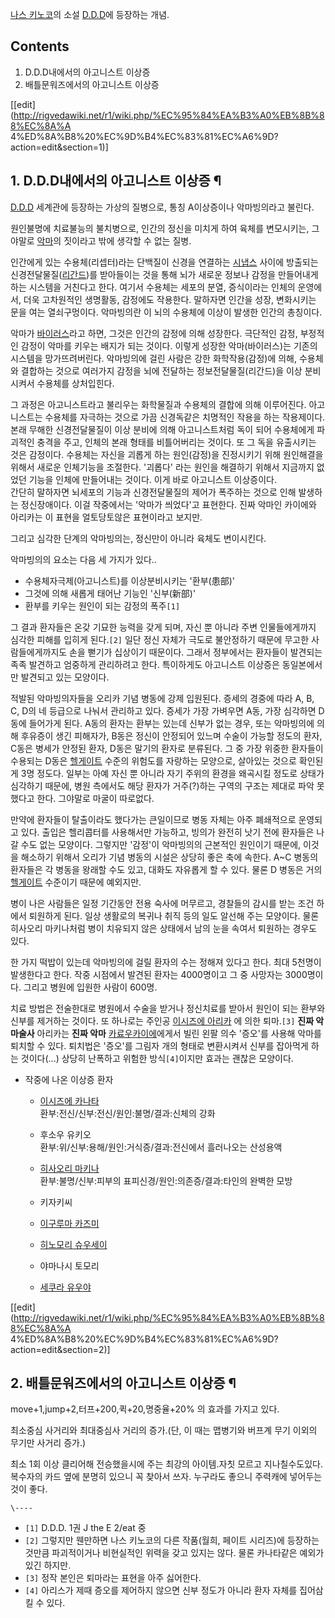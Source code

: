 [나스 키노코](%EB%82%98%EC%8A%A4%20%ED%82%A4%EB%85%B8%EC%BD%94.md)의 소설
[D.D.D](D.D.D.md)에 등장하는 개념.

## Contents

    

1. D.D.D내에서의 아고니스트 이상증 
2. 배틀문워즈에서의 아고니스트 이상증 

[[edit](http://rigvedawiki.net/r1/wiki.php/%EC%95%84%EA%B3%A0%EB%8B%88%EC%8A%A
4%ED%8A%B8%20%EC%9D%B4%EC%83%81%EC%A6%9D?action=edit&section=1)]

## 1. D.D.D내에서의 아고니스트 이상증 ¶

[D.D.D](D.D.D.md) 세계관에 등장하는 가상의 질병으로, 통칭 A이상증이나 악마빙의라고 불린다.

  

원인불명에 치료불능의 불치병으로, 인간의 정신을 미치게 하여 육체를 변모시키는, 그야말로
[악마](%EC%95%85%EB%A7%88.md)의 짓이라고 밖에 생각할 수 없는 질병.

  

인간에게 있는 수용체(리셉터)라는 단백질이 신경을 연결하는 [시냅스](%EC%8B%9C%EB%83%85%EC%8A%A4.md) 사이에
방출되는 신경전달물질([리간드](%EB%A6%AC%EA%B0%84%EB%93%9C.md))를 받아들이는 것을 통해 뇌가 새로운 정보나
감정을 만들어내게 하는 시스템을 거친다고 한다. 여기서 수용체는 세포의 분열, 증식이라는 인체의 운영에서, 더욱 고차원적인 생명활동,
감정에도 작용한다. 말하자면 인간을 성장, 변화시키는 문을 여는 열쇠구멍이다. 악마빙의란 이 뇌의 수용체에 이상이 발생한 인간의 총칭이다.

  

악마가 [바이러스](%EB%B0%94%EC%9D%B4%EB%9F%AC%EC%8A%A4.md)라고 하면, 그것은 인간의 감정에 의해
성장한다. 극단적인 감정, 부정적인 감정이 악마를 키우는 배지가 되는 것이다. 이렇게 성장한 악마(바이러스)는 기존의 시스템을
망가뜨려버린다. 악마빙의에 걸린 사람은 강한 화학작용(감정)에 의해, 수용체와 결합하는 것으로 여러가지 감정을 뇌에 전달하는
정보전달물질(리간드)을 이상 분비시켜서 수용체를 상처입힌다.

  

그 과정은 아고니스트라고 불리우는 화학물질과 수용체의 결합에 의해 이루어진다. 아고니스트는 수용체를 자극하는 것으로 가끔 신경독같은 치명적인
작용을 하는 작용제이다. 본래 무해한 신경전달물질이 이상 분비에 의해 아고니스트처럼 독이 되어 수용체에게 파괴적인 충격을 주고, 인체의 본래
형태를 비틀어버리는 것이다. 또 그 독을 유출시키는 것은 감정이다. 수용체는 자신을 괴롭게 하는 원인(감정)을 진정시키기 위해 원인해결을
위해서 새로운 인체기능을 조절한다. '괴롭다' 라는 원인을 해결하기 위해서 지금까지 없었던 기능을 인체에 만들어내는 것이다. 이게 바로
아고니스트 이상증이다.  
간단히 말하자면 뇌세포의 기능과 신경전달물질의 제어가 폭주하는 것으로 인해 발생하는 정신장애이다. 이걸 작중에서는 '악마가 씌었다'고
표현한다. 진짜 악마인 카이에와 아리카는 이 표현을 얼토당토않은 표현이라고 보지만.

  

그리고 심각한 단계의 악마빙의는, 정신만이 아니라 육체도 변이시킨다.

  

악마빙의의 요소는 다음 세 가지가 있다..

  

* 수용체자극제(아고니스트)를 이상분비시키는 '환부(患部)'  
* 그것에 의해 새롭게 태어난 기능인 '신부(新部)'  
* 환부를 키우는 원인이 되는 감정의 폭주`[1]`

  

그 결과 환자들은 온갖 기묘한 능력을 갖게 되며, 자신 뿐 아니라 주변 인물들에게까지 심각한 피해를 입히게 된다.`[2]` 일단 정신 자체가
극도로 불안정하기 때문에 무고한 사람들에게까지도 손을 뻗기가 십상이기 때문이다. 그래서 정부에서는 환자들이 발견되는 족족 발견하고 엄중하게
관리하려고 한다. 특이하게도 아고니스트 이상증은 동일본에서만 발견되고 있는 모양이다.

  

적발된 악마빙의자들을 오리카 기념 병동에 강제 입원된다. 증세의 경중에 따라 A, B, C, D의 네 등급으로 나눠서 관리하고 있다. 증세가
가장 가벼우면 A동, 가장 심각하면 D동에 들어가게 된다. A동의 환자는 환부는 있는데 신부가 없는 경우, 또는 악마빙의에 의해 후유증이
생긴 피해자가, B동은 정신이 안정되어 있느며 수술이 가능할 정도의 환자, C동은 병세가 안정된 환자, D동은 말기의 환자로 분류된다. 그
중 가장 위중한 환자들이 수용되는 D동은 [헬게이트](%ED%97%AC%EA%B2%8C%EC%9D%B4%ED%8A%B8.md) 수준의
위험도를 자랑하는 모양으로, 살아있는 것으로 확인된 게 3명 정도다. 일부는 아예 자신 뿐 아니라 자기 주위의 환경을 왜곡시킬 정도로 상태가
심각하기 때문에, 병원 측에서도 해당 환자가 거주(?)하는 구역의 구조는 제대로 파악 못 했다고 한다. 그야말로 마굴이 따로없다.

  

만약에 환자들이 탈출이라도 했다가는 큰일이므로 병동 자체는 아주 폐쇄적으로 운영되고 있다. 출입은 헬리콥터를 사용해서만 가능하고, 빙의가
완전히 낫기 전에 환자들은 나갈 수도 없는 모양이다. 그렇지만 '감정'이 악마빙의의 근본적인 원인이기 때문에, 이것을 해소하기 위해서 오리가
기념 병동의 시설은 상당히 좋은 축에 속한다. A~C 병동의 환자들은 각 병동을 왕래할 수도 있고, 대화도 자유롭게 할 수 있다. 물론 D
병동은 거의 [헬게이트](%ED%97%AC%EA%B2%8C%EC%9D%B4%ED%8A%B8.md) 수준이기 때문에 예외지만.

  

병이 나은 사람들은 일정 기간동안 전용 숙사에 머무르고, 경찰들의 감시를 받는 조건 하에서 퇴원하게 된다. 일상 생활로의 복귀나 취직 등의
일도 알선해 주는 모양이다. 물론 히사오리 마키나처럼 병이 치유되지 않은 상태에서 남의 눈을 속여서 퇴원하는 경우도 있다.

  

한 가지 떡밥이 있는데 악마빙의에 걸릴 환자의 수는 정해져 있다고 한다. 최대 5천명이 발생한다고 한다. 작중 시점에서 발견된 환자는
4000명이고 그 중 사망자는 3000명이다. 그리고 병원에 입원한 사람이 600명.

  

치료 방법은 전술한대로 병원에서 수술을 받거나 정신치료를 받아서 원인이 되는 환부와 신부를 제거하는 것이다. 또 하나로는 주인공 [이시즈에 아리카](%EC%9D%B4%EC%8B%9C%EC%A6%88%EC%97%90%20%EC%95%84%EB%A6%AC%EC%B9%B4.md)
에 의한 퇴마.`[3]` **진짜 악마술사** 아리카는 **진짜 악마** [카료우카이에](%EC%B9%B4%EB%A3%8C%EC%9A%B0%20%EC%B9%B4%EC%9D%B4%EC%97%90.md)에게서 빌린 왼팔
의수 '증오'를 사용해 악마를 퇴치할 수 있다. 퇴치법은 '증오'를 그림자 개의 형태로 변환시켜서 신부를 잡아먹게 하는 것이다(...)
상당히 난폭하고 위험한 방식`[4]`이지만 효과는 괜찮은 모양이다.

  

* 작중에 나온 이상증 환자  

  * [이시즈에 카나타](%EC%9D%B4%EC%8B%9C%EC%A6%88%EC%97%90%20%EC%B9%B4%EB%82%98%ED%83%80.md)  
환부:전신/신부:전신/원인:불명/결과:신체의 강화

  * 후소우 유키오  
환부:위/신부:용해/원인:거식증/결과:전신에서 흘러나오는 산성용액

  * [히사오리 마키나](%ED%9E%88%EC%82%AC%EC%98%A4%EB%A6%AC%20%EB%A7%88%ED%82%A4%EB%82%98.md)  
환부:불명/신부:피부의 표피신경/원인:의존증/결과:타인의 완벽한 모방

  * 키자키씨
  * [이구루마 카즈미](%EC%9D%B4%EA%B5%AC%EB%A3%A8%EB%A7%88%20%EC%B9%B4%EC%A6%88%EB%AF%B8.md)
  * [히노모리 슈우세이](%ED%9E%88%EB%85%B8%EB%AA%A8%EB%A6%AC%20%EC%8A%88%EC%9A%B0%EC%84%B8%EC%9D%B4.md)
  * 야마나시 토모리
  * [세쿠라 유우야](%EC%84%B8%EC%BF%A0%EB%9D%BC%20%EC%9C%A0%EC%9A%B0%EC%95%BC.md)  

[[edit](http://rigvedawiki.net/r1/wiki.php/%EC%95%84%EA%B3%A0%EB%8B%88%EC%8A%A
4%ED%8A%B8%20%EC%9D%B4%EC%83%81%EC%A6%9D?action=edit&section=2)]

## 2. 배틀문워즈에서의 아고니스트 이상증 ¶

move+1,jump+2,터프+200,퀵+20,명중율+20% 의 효과를 가지고 있다.  

최소중심 사거리와 최대중심사 거리의 증가.(단, 이 때는 맵병기와 버프계 무기 이외의 무기만 사거리 증가.)  

최소 1회 이상 클리어해 전승했을시에 주는 최강의 아이템.자칫 모르고 지나칠수도있다. 복수자의 카드 옆에 분명히 있으니 꼭 찾아서 쓰자.
누구라도 좋으니 주력캐에 넣어두는 것이 좋다.

  

`\----`

  * `[1]` D.D.D. 1권 J the E 2/eat 중
  * `[2]` 그렇지만 웬만하면 나스 키노코의 다른 작품(월희, 페이트 시리즈)에 등장하는 것만큼 파괴적이거나 비현실적인 위력을 갖고 있지는 않다. 물론 카나타같은 예외가 있긴 하지만.
  * `[3]` 정작 본인은 퇴마라는 표현을 아주 싫어한다.
  * `[4]` 아리스가 제때 증오를 제어하지 않으면 신부 정도가 아니라 환자 자체를 집어삼킬 수 있다. 

